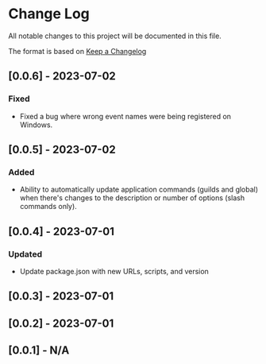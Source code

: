 # Change Log

All notable changes to this project will be documented in this file.

The format is based on [Keep a Changelog](http://keepachangelog.com/)

## [0.0.6] - 2023-07-02

### Fixed

- Fixed a bug where wrong event names were being registered on Windows.

## [0.0.5] - 2023-07-02

### Added

- Ability to automatically update application commands (guilds and global) when there's changes to the description or number of options (slash commands only).

## [0.0.4] - 2023-07-01

### Updated

- Update package.json with new URLs, scripts, and version

## [0.0.3] - 2023-07-01

## [0.0.2] - 2023-07-01

## [0.0.1] - N/A
